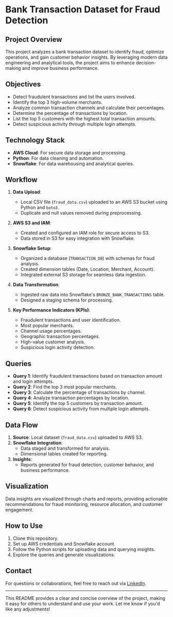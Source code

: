 # Bank Transaction Dataset for Fraud Detection

## Project Overview
This project analyzes a bank transaction dataset to identify fraud, optimize operations, and gain customer behavior insights. By leveraging modern data engineering and analytical tools, the project aims to enhance decision-making and improve business performance.

## Objectives
- Detect fraudulent transactions and list the users involved.
- Identify the top 3 high-volume merchants.
- Analyze common transaction channels and calculate their percentages.
- Determine the percentage of transactions by location.
- List the top 5 customers with the highest total transaction amounts.
- Detect suspicious activity through multiple login attempts.

## Technology Stack
- **AWS Cloud**: For secure data storage and processing.
- **Python**: For data cleaning and automation.
- **Snowflake**: For data warehousing and analytical queries.

## Workflow
1. **Data Upload**: 
   - Local CSV file (`fraud_data.csv`) uploaded to an AWS S3 bucket using Python and `boto3`.
   - Duplicate and null values removed during preprocessing.

2. **AWS S3 and IAM**:
   - Created and configured an IAM role for secure access to S3.
   - Data stored in S3 for easy integration with Snowflake.

3. **Snowflake Setup**:
   - Organized a database (`TRANSACTION_DB`) with schemas for fraud analysis.
   - Created dimension tables (Date, Location, Merchant, Account).
   - Integrated external S3 storage for seamless data ingestion.

4. **Data Transformation**:
   - Ingested raw data into Snowflake's `BRONZE_BANK_TRANSACTIONS` table.
   - Designed a staging schema for processing.

5. **Key Performance Indicators (KPIs)**:
   - Fraudulent transactions and user identification.
   - Most popular merchants.
   - Channel usage percentages.
   - Geographic transaction percentages.
   - High-value customer analysis.
   - Suspicious login activity detection.

## Queries
- **Query 1**: Identify fraudulent transactions based on transaction amount and login attempts.
- **Query 2**: Find the top 3 most popular merchants.
- **Query 3**: Calculate the percentage of transactions by channel.
- **Query 4**: Analyze transaction percentages by location.
- **Query 5**: Identify the top 5 customers by transaction amount.
- **Query 6**: Detect suspicious activity from multiple login attempts.

## Data Flow
1. **Source**: Local dataset (`fraud_data.csv`) uploaded to AWS S3.
2. **Snowflake Integration**:
   - Data staged and transformed for analysis.
   - Dimensional tables created for reporting.
3. **Insights**:
   - Reports generated for fraud detection, customer behavior, and business performance.

## Visualization
Data insights are visualized through charts and reports, providing actionable recommendations for fraud monitoring, resource allocation, and customer engagement.

## How to Use
1. Clone this repository.
2. Set up AWS credentials and Snowflake account.
3. Follow the Python scripts for uploading data and querying insights.
4. Explore the queries and generate visualizations.

## Contact
For questions or collaborations, feel free to reach out via [LinkedIn](https://linkedin.com/in/abhishek-harikantra-0aab56266).

---

This README provides a clear and concise overview of the project, making it easy for others to understand and use your work. Let me know if you'd like any adjustments! 
